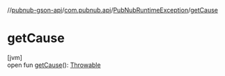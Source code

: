 //[pubnub-gson-api](../../../index.md)/[com.pubnub.api](../index.md)/[PubNubRuntimeException](index.md)/[getCause](get-cause.md)

# getCause

[jvm]\
open fun [getCause](get-cause.md)(): [Throwable](https://docs.oracle.com/javase/8/docs/api/java/lang/Throwable.html)

